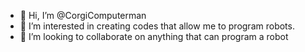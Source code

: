 - 👋 Hi, I’m @CorgiComputerman
- 👀 I’m interested in creating codes that allow me to program robots.
- 💞️ I’m looking to collaborate on anything that can program a robot

<!---
CorgiComputerman/CorgiComputerman is a ✨ special ✨ repository because its `README.md` (this file) appears on your GitHub profile.
You can click the Preview link to take a look at your changes.
--->
